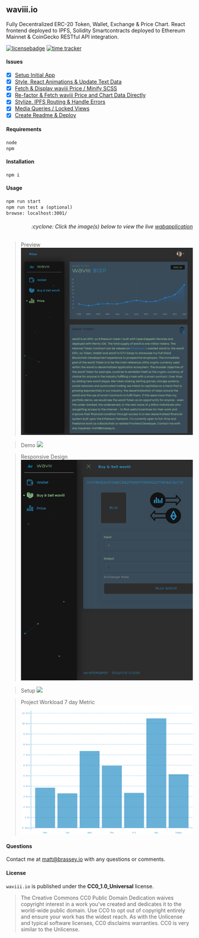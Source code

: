 ## waviii.io
Fully Decentralized ERC-20 Token, Wallet, Exchange & Price Chart. React frontend deployed to IPFS, Solidity Smartcontracts deployed to Ethereum Mainnet & CoinGecko RESTful API integration. 

[![licensebadge](https://img.shields.io/badge/license-CC0_1.0_Universal-blue)](https://github.com/MBrassey/waviii.io/blob/main/LICENSE)
[![time tracker](https://wakatime.com/@532855a8-3081-4600-a53d-4262beb65d14/projects/vnkbpbfjis?start=2021-01-24&end=2021-02-02)](https://wakatime.com/@532855a8-3081-4600-a53d-4262beb65d14/projects/vnkbpbfjis?start=2021-01-24&end=2021-02-02)

#### Issues

- [x] [Setup Initial App](https://github.com/MBrassey/waviii.io/issues/1)
- [x] [Style, React Animations & Update Text Data](https://github.com/MBrassey/waviii.io/issues/2)
- [x] [Fetch & Display waviii Price / Minify SCSS](https://github.com/MBrassey/waviii.io/issues/3)
- [x] [Re-factor & Fetch waviii Price and Chart Data Directly](https://github.com/MBrassey/waviii.io/issues/4)
- [x] [Stylize, IPFS Routing & Handle Errors](https://github.com/MBrassey/waviii.io/issues/5)
- [x] [Media Queries / Locked Views](https://github.com/MBrassey/waviii.io/issues/6)
- [x] [Create Readme & Deploy](https://github.com/MBrassey/waviii.io/issues/7)

#### Requirements

    node
    npm

#### Installation

    npm i

#### Usage

    npm run start
    npm run test a (optional)
    browse: localhost:3001/

<h6><p align="right">:cyclone: Click the image(s) below to view the live <a id="Screenshots" href="https://waviii.io/">wabapplication</a></p></h6>

> Preview
> [<img src="src/assets/img/Preview.png">](https://waviii.io/)

> Demo
> [<img src="src/assets/img/Demo.gif">](https://waviii.io/)

> Responsive Design
> [<img src="src/assets/img/Responsive.png">](https://waviii.io/)

> Setup
> [<img src="src/assets/img/Setup.gif">](https://wakatime.com/@532855a8-3081-4600-a53d-4262beb65d14/projects/vnkbpbfjis?start=2021-01-24&end=2021-02-02)

> Project Workload 7 day Metric
> [<img src="src/assets/img/Workload.svg">](https://waviii.io/)

#### Questions

Contact me at [matt@brassey.io](mailto:matt@brassey.io) with any questions or comments.

#### License

`waviii.io` is published under the **CC0_1.0_Universal** license.

> The Creative Commons CC0 Public Domain Dedication waives copyright interest in a work you've created and dedicates it to the world-wide public domain. Use CC0 to opt out of copyright entirely and ensure your work has the widest reach. As with the Unlicense and typical software licenses, CC0 disclaims warranties. CC0 is very similar to the Unlicense.
